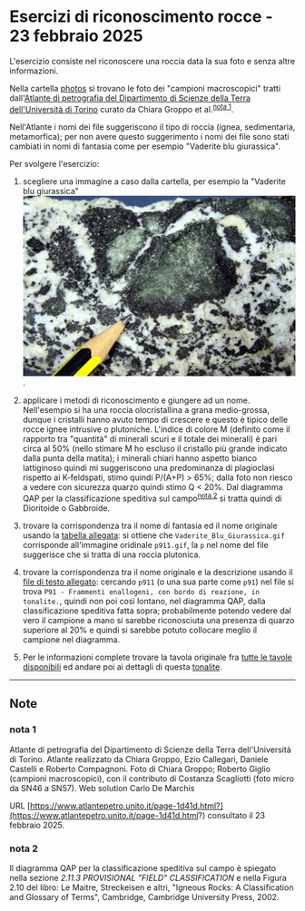 # Esercizi di riconoscimento rocce - 23 febbraio 2025

L'esercizio consiste nel riconoscere una roccia data la sua foto e senza altre informazioni. 

Nella cartella [photos](./photos/) si trovano le foto dei "campioni macroscopici" tratti dall'[Atlante di petrografia del Dipartimento di Scienze della Terra dell'Università di Torino](https://www.atlantepetro.unito.it/page-1d41d.html?) curato da Chiara Groppo et al.<sup>[nota 1](#nota-1)</sup>.

Nell'Atlante i nomi dei file suggeriscono il tipo di roccia (ignea, sedimentaria, metamorfica); per non avere questo suggerimento i nomi dei file sono stati cambiati in nomi di fantasia come per esempio "Vaderite blu giurassica".

Per svolgere l'esercizio:

1) scegliere una immagine a caso dalla cartella, per esempio la "Vaderite blu giurassica" ![photos](./photos/Vaderite_Blu_Giurassica.gif).

2) applicare i metodi di riconoscimento e giungere ad un nome. Nell'esempio si ha una roccia olocristallina a grana medio-grossa, dunque i cristalli hanno avuto tempo di crescere e questo è tipico delle rocce ignee intrusive o plutoniche.
L'indice di colore M (definito come il rapporto tra "quantità" di minerali scuri e il totale dei minerali) è pari circa al 50% (nello stimare M ho escluso il cristallo più grande indicato dalla punta della matita); i minerali chiari hanno aspetto bianco lattiginoso quindi mi suggeriscono una predominanza di plagioclasi rispetto ai K-feldspati, stimo quindi P/(A+P) > 65%; dalla foto non riesco a vedere con sicurezza quarzo quindi stimo Q < 20%. Dal diagramma QAP per la classificazione speditiva sul campo<sup>[nota 2](#nota-2)</sup> si tratta quindi di Dioritoide o Gabbroide.

3) trovare la corrispondenza tra il nome di fantasia ed il nome originale usando la [tabella allegata](corrispondenza_immagini.csv): si ottiene che `Vaderite_Blu_Giurassica.gif` corrisponde all'immagine oridinale `p911.gif`, la `p` nel nome del file suggerisce che si tratta di una roccia plutonica.

4) trovare la corrispondenza tra il nome originale e la descrizione usando il [file di testo allegato](descrizione_immagini.txt): cercando `p911` (o una sua parte come `p91`) nel file si trova `P91 - Frammenti enallogeni, con bordo di reazione, in tonalite.`, quindi non poi così lontano, nel diagramma QAP, dalla classificazione speditiva fatta sopra; probabilmente potendo vedere dal vero il campione a mano si sarebbe riconosciuta una presenza di quarzo superiore al 20% e quindi si sarebbe potuto collocare meglio il campione nel diagramma.

5) Per le informazioni complete trovare la tavola originale fra [tutte le tavole disponibili](https://www.atlantepetro.unito.it/page-27d6d8.html?xsl=tavoleAll) ed andare poi ai dettagli di questa [tonalite](
https://www.atlantepetro.unito.it/page-974d9b3.html?xsl=tavole&xml=macro.Magmatiche4&tavola=p91).

-----------------
## Note
### nota 1

Atlante di petrografia del Dipartimento di Scienze della Terra dell'Università di Torino.
Atlante realizzato da Chiara Groppo, Ezio Callegari, Daniele Castelli e Roberto Compagnoni.
Foto di Chiara Groppo; Roberto Giglio (campioni macroscopici), con il contributo di Costanza Scagliotti (foto micro da SN46 a SN57). Web solution Carlo De Marchis

URL [https://www.atlantepetro.unito.it/page-1d41d.html?](https://www.atlantepetro.unito.it/page-1d41d.html?) consultato il 23 febbraio 2025.


### nota 2

Il diagramma QAP per la classificazione speditiva sul campo è spiegato nella sezione 
_2.11.3 PROVISIONAL "FIELD" CLASSIFICATION_ e nella Figura 2.10 del libro:
Le Maitre, Streckeisen e altri, "Igneous Rocks: A Classification and Glossary of Terms", Cambridge, Cambridge University Press, 2002.


